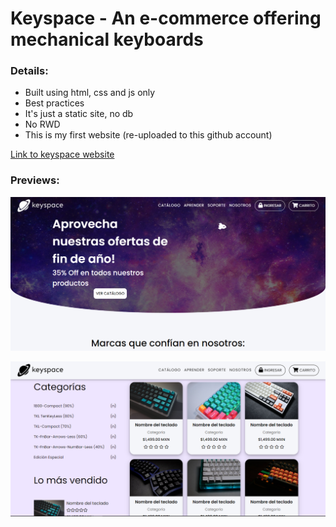 # Keyspace - An e-commerce offering mechanical keyboards

### Details:

- Built using html, css and js only
- Best practices
- It's just a static site, no db
- No RWD
- This is my first website (re-uploaded to this github account)

[Link to keyspace website](https://keyspace-store.netlify.app/)

### Previews:

![preview](./imgs/preview.png)

![preview](./imgs/preview-2.png)

